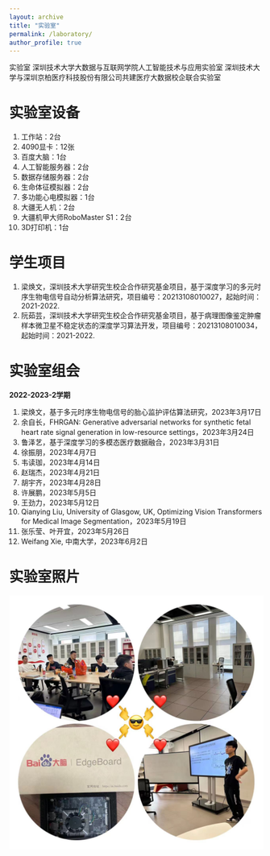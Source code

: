 ```yaml
---
layout: archive
title: "实验室"
permalink: /laboratory/
author_profile: true
---
```

实验室
深圳技术大学大数据与互联网学院人工智能技术与应用实验室
深圳技术大学与深圳京柏医疗科技股份有限公司共建医疗大数据校企联合实验室

实验室设备
====
1. 工作站：2台
2. 4090显卡：12张
3. 百度大脑：1台
4. 人工智能服务器：2台
5. 数据存储服务器：2台
6. 生命体征模拟器：2台
7. 多功能心电模拟器：1台
8. 大疆无人机：2台
9. 大疆机甲大师RoboMaster S1：2台
10. 3D打印机：1台



学生项目
====
1. 梁焕文，深圳技术大学研究生校企合作研究基金项目，基于深度学习的多元时序生物电信号自动分析算法研究，项目编号：20213108010027，起始时间：2021-2022.
2. 阮茹芸，深圳技术大学研究生校企合作研究基金项目，基于病理图像鉴定肿瘤样本微卫星不稳定状态的深度学习算法开发，项目编号：20213108010034，起始时间：2021-2022.

实验室组会
====
**2022-2023-2学期**
1. 梁焕文，基于多元时序生物电信号的胎心监护评估算法研究，2023年3月17日
2. 余自长，FHRGAN: Generative adversarial networks for synthetic fetal heart rate signal generation in low-resource settings，2023年3月24日
3. 鲁泽艺，基于深度学习的多模态医疗数据融合，2023年3月31日
4. 徐振朋，2023年4月7日
5. 韦读珈，2023年4月14日
6. 赵瑞杰，2023年4月21日
7. 胡宇齐，2023年4月28日
8. 许展鹏，2023年5月5日
9. 王劲力，2023年5月12日
10. Qianying Liu, University of Glasgow, UK, Optimizing Vision Transformers for Medical Image Segmentation，2023年5月19日
11. 张乐莹、叶开宜，2023年5月26日
12. Weifang Xie, 中南大学，2023年6月2日

实验室照片
====
![实验室](/images/shiyanshi.jpg)
